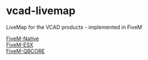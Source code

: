 # vcad-livemap
LiveMap for the VCAD products - implemented in FiveM

[FiveM-Native](https://github.com/vCAD-Systems/vcad-livemap-fivem/tree/standalone)  
[FiveM-ESX](https://github.com/vCAD-Systems/vcad-livemap-fivem/tree/esx)  
[FiveM-QBCORE]()  
